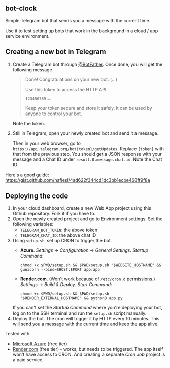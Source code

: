 ## bot-clock

Simple Telegram bot that sends you a message with the current time.

Use it to test setting up bots that work in the background in a cloud / app service environment.

## Creating a new bot in Telegram

1. Create a Telegram bot through [@BotFather](https://t.me/BotFather). Once done, you will get the following message
    
    > Done! Congratulations on your new bot. (…)
    > 
    > Use this token to access the HTTP API:
    > 
    > `123456789:…`
    > 
    > Keep your token secure and store it safely, it can be used by anyone to control your bot.

    Note the token.

2. Still in Telegram, open your newly created bot and send it a message.
    
    Then in your web browser, go to `https://api.telegram.org/bot{token}/getUpdates`. Replace `{token}` with that from the previous step. You should get a JSON response with your message and a Chat ID under `result.0.message.chat.id`. Note the Chat ID.

Here's a good guide: https://gist.github.com/nafiesl/4ad622f344cd1dc3bb1ecbe468ff9f8a

## Deploying the code

1. In your cloud dashboard, create a new Web App project using this Github repository. Fork it if you have to.
2. Open the newly created project and go to Environment settings. Set the following variables:
    - `TELEGRAM_BOT_TOKEN`: the above token
    - `TELEGRAM_CHAT_ID`: the above chat ID
3. Using `setup.sh`, set up CRON to trigger the bot.
    - **Azure**. *Settings* → *Configuration* → *General Settings*. *Startup Command*:
        
          chmod +x $PWD/setup.sh && $PWD/setup.sh "$WEBSITE_HOSTNAME" && gunicorn --bind=$HOST:$PORT app:app
    
    - **Render.com**. (Won't work because of `/etc/cron.d` permissions.) *Settings* → *Build & Deploy*. *Start Command*:
    
          chmod +x $PWD/setup.sh && $PWD/setup.sh "$RENDER_EXTERNAL_HOSTNAME" && python3 app.py
    
    If you can't set the *Startup Command* where you're deploying your bot, log on to the SSH terminal and run the `setup.sh` script manually.
4. Deploy the bot. The cron will trigger it by HTTP every 10 minutes. This will send you a message with the current time and keep the app alive.

Tested with:

- [Microsoft Azure](https://azure.microsoft.com/en-us/pricing/free-services/) (free tier)
- [Render.com](https://render.com) (free tier) - works, but needs to be triggered. The app itself won't have access to CRON. And creating a separate *Cron Job* project is a paid service.
